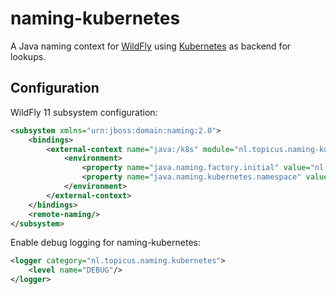 # naming-kubernetes

A Java naming context for [WildFly](http://wildfly.org/) using [Kubernetes](https://kubernetes.io/) as backend for lookups.

## Configuration
WildFly 11 subsystem configuration:
```xml
<subsystem xmlns="urn:jboss:domain:naming:2.0">
	<bindings>
		<external-context name="java:/k8s" module="nl.topicus.naming-kubernetes" class="javax.naming.InitialContext" cache="false">
			<environment>
				<property name="java.naming.factory.initial" value="nl.topicus.naming.kubernetes.KubeCtxFactory"/>
				<property name="java.naming.kubernetes.namespace" value="<kubernetes namespace>"/>
			</environment>
		</external-context>
	</bindings>
	<remote-naming/>
</subsystem>
```

Enable debug logging for naming-kubernetes:
```xml
<logger category="nl.topicus.naming.kubernetes">
	<level name="DEBUG"/>
</logger>
```
